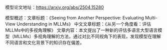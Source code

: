 模型论文地址：https://arxiv.org/abs/2504.15280

模型概述：文章标题：《Seeing from Another Perspective: Evaluating Multi-View Understanding in MLLMs》
中文文章标题：《从另一个角度看：评估MLLMs中的多视角理解》
文章内容：本文提出了一种新的评估多语言大型语言模型（MLLMs）多视角理解的方法，通过对比不同视角下的表现，发现模型在理解不同语言和文化背景下的知识存在偏差。
